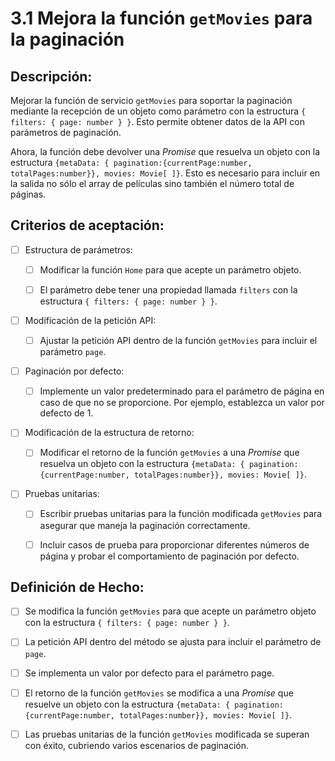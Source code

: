 # 3.1 Mejora la función `getMovies` para la paginación

## Descripción:

Mejorar la función de servicio `getMovies` para soportar la paginación mediante la recepción de un objeto como parámetro con la estructura `{ filters: { page: number } }`.  Esto permite obtener datos de la API con parámetros de paginación.

Ahora, la función debe devolver una _Promise_ que resuelva un objeto con la estructura `{metaData: { pagination:{currentPage:number, totalPages:number}}, movies: Movie[ ]}`. Esto es necesario para incluir en la salida no sólo el array de películas sino también el número total de páginas.

## Criterios de aceptación:

- [ ] Estructura de parámetros:

    - [ ] Modificar la función `Home` para que acepte un parámetro objeto.

    - [ ] El parámetro debe tener una propiedad llamada `filters` con la estructura `{ filters: { page: number } }`.

- [ ] Modificación de la petición API:

    - [ ] Ajustar la petición API dentro de la función `getMovies` para incluir el parámetro `page`.

- [ ] Paginación por defecto:
    
    - [ ] Implemente un valor predeterminado para el parámetro de página en caso de que no se proporcione. Por ejemplo, establezca un valor por defecto de 1.

- [ ] Modificación de la estructura de retorno:

    - [ ] Modificar el retorno de la función `getMovies` a una _Promise_ que resuelva un objeto con la estructura `{metaData: { pagination:{currentPage:number, totalPages:number}}, movies: Movie[ ]}`.

- [ ] Pruebas unitarias:
    
    - [ ] Escribir pruebas unitarias para la función modificada `getMovies` para asegurar que maneja la paginación correctamente.
    
    - [ ] Incluir casos de prueba para proporcionar diferentes números de página y probar el comportamiento de paginación por defecto.

## Definición de Hecho:

- [ ] Se modifica la función `getMovies` para que acepte un parámetro objeto con la estructura `{ filters: { page: number } }`.

- [ ] La petición API dentro del método se ajusta para incluir el parámetro de `page`.

- [ ] Se implementa un valor por defecto para el parámetro page.

- [ ] El retorno de la función `getMovies` se modifica a una _Promise_ que resuelve un objeto con la estructura `{metaData: { pagination:{currentPage:number, totalPages:number}}, movies: Movie[ ]}`.

- [ ] Las pruebas unitarias de la función `getMovies` modificada se superan con éxito, cubriendo varios escenarios de paginación.
